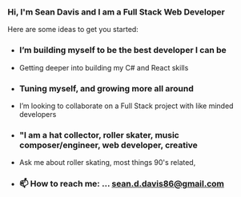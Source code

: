 ### Hi, I'm Sean Davis and I am a Full Stack Web Developer 

<!-- **Dev-Davis/Dev-Davis** is a ✨ _special_ ✨ repository because its `README.md` (this file) appears on your GitHub profile. -->

Here are some ideas to get you started:

- ### I’m building myself to be the best developer I can be
- Getting deeper into building my C# and React skills
- ### Tuning myself, and growing more all around
- I’m looking to collaborate on a Full Stack project with like minded developers
- ### "I am a hat collector, roller skater, music composer/engineer, web developer, creative

- Ask me about roller skating, most things 90's related,  
- ### 📫 How to reach me: ... sean.d.davis86@gmail.com

<!-- how you leave comments in the README -->

